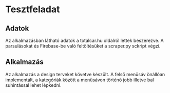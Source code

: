 # Tesztfeladat

## Adatok
Az alkalmazásban látható adatok a totalcar.hu oldalról lettek beszerezve. A parsulásokat és Firebase-be való feltöltésüket a scraper.py sckript végzi.

## Alkalmazás
Az alkalmazás a design terveket követve készült. A felső menüsáv önállóan implementált, a kategóriák között a menüsávon történő jobb illetve bal suhintással lehet lépkedni.

